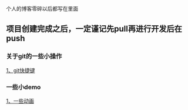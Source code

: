 个人的博客零碎以后都写在里面

## 项目创建完成之后，一定谨记先pull再进行开发后在push

### 关于git的一些小操作
[1、git快捷键](git-method/git.md)

### 一些小demo
[1、一些动画](demo/demo.md)
